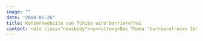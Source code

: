 ```yaml
---
image: ""
date: "2004-05-26"
title: Konzernwebsite von Tchibo wird barrierefrei
content: <div class="newsbody"><p><strong>Das Thema "barrierefreies Internet" gewinnt auch bei Deutschlands größtem Kaffeeröster an Bedeutung. Die jetzt in Zusammmenarbeit mit der Internetagentur SinnerSchrader Studios neu gestaltete und programmierte Website tchibo-holding.de basiert auf den Vorgaben behindertengerechter Internetseiten.</strong></p><p>Der TCHIBO Holding, zu der u.a. Marken wie Tchibo, Gala, Nivea und Tesa gehören, geht es nicht ausschließlich um einen besseren Service für Benachteiligte. "Es gibt heute unendlich viele Wege ins Internet. Der PC ist nur noch einer unter vielen. Barrierefrei ist für uns ein Gütesiegel, mit dem wir sichergehen, dass die Website über alle internettauglichen Geräte gleich hochwertig dargestellt wird", sagt Joachim Klähn, Pressesprecher der TCHIBO Holding AG.</p><p>Das wichtigste Merkmal einer behindertengerechten Website ist die Trennung von Inhalt und Darstellung über sogenannte "Style Sheets". Sie lassen dem Nutzer die Freiheit, die Laufweite, Größe und Typo von Texten zu verändern. Hierzu sind beispielsweise die im Internet üblichen Formatierungen über unsichtbare Tabellen tabu. Es gibt aber auch viele Kleinigkeiten, die den Besuch barrierefreier Seiten sehr angenehm machen&#58; tchibo-holding.de beschriftet alle Grafiken und benutzt Bilder nur textbezogen. Jeder Link ist erläutert; Abkürzungen, Tabellen und Fremdworte werden über kleine Texte am Mauszeiger erklärt.</p><p>"Barrierefrei heißt nichts anderes als&#58; Wir nutzen HTML so, wie es von seinen Erfindern einmal gedacht war", erläutert Malte Blumenthal, Geschäftsführer der SinnerSchrader Studios. Das habe zur Konsequenz, auf technischen Schnörkel oder visuelle Animationen komplett zu verzichten. Stattdessen stehe der Inhalt im Mittelpunkt. "Der sparsame Einsatz von Bildern, Grafiken und Animationen verlangt mehr gestalterisches Können, um das gleiche ästhetische Erlebnis zu erreichen. Das ist die eigentliche Herausforderung bei einem barrierefreien Projekt", erläutert Blumenthal.</p><p>Der Relaunch von tchibo-holding.de ist seit dieser Woche online. Vor allem der Investorenbereich wurde erheblich ausgebaut. Neben dem aktuellen Geschäftsbericht bietet die Website einen mehrminütigen Imagefilm, der die Vielfalt des Konzerns Tchibo präsentiert. Der Karrierebereich verweist auf tchibo.com und beiersdorf.de und ermöglich dort eine direkte Bewerbung.</p><p><a class="news-backlink" href="/de/"><svg class="svg-ico svg-ico--arrow-left"><use xlink&#58;href="#arrow-down"></use></svg>Zurück zur Presse Übersicht</a></p></div>
---
```

